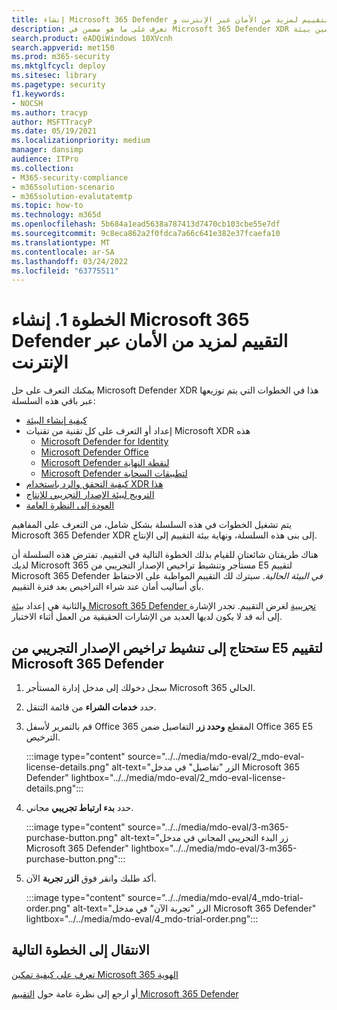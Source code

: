 ```yaml
---
title: إنشاء Microsoft 365 Defender التقييم لمزيد من الأمان عبر الإنترنت وXDR
description: تعرف على ما هو مضمن في Microsoft 365 Defender XDR الذي سيتم تقييمه، واعمل على تحسين بيئة Microsoft 365 Defender الإصدار التجريبي أو الإصدار التجريبي من خلال تنشيط التراخيص التجريبية. ابدأ رحلة الأمن الإلكتروني ل XDR هنا وتعرف على كيفية إجراء هذا الاختبار للإنتاج.
search.product: eADQiWindows 10XVcnh
search.appverid: met150
ms.prod: m365-security
ms.mktglfcycl: deploy
ms.sitesec: library
ms.pagetype: security
f1.keywords:
- NOCSH
ms.author: tracyp
author: MSFTTracyP
ms.date: 05/19/2021
ms.localizationpriority: medium
manager: dansimp
audience: ITPro
ms.collection:
- M365-security-compliance
- m365solution-scenario
- m365solution-evalutatemtp
ms.topic: how-to
ms.technology: m365d
ms.openlocfilehash: 5b684a1ead5638a787413d7470cb103cbe55e7df
ms.sourcegitcommit: 9c8eca862a2f0fdca7a66c641e382e37fcaefa10
ms.translationtype: MT
ms.contentlocale: ar-SA
ms.lasthandoff: 03/24/2022
ms.locfileid: "63775511"
---
```

# <a name="step-1-create-the-microsoft-365-defender-evaluation-environment-for-greater-cyber-security"></a>الخطوة 1. إنشاء Microsoft 365 Defender التقييم لمزيد من الأمان عبر الإنترنت

يمكنك التعرف على حل Microsoft Defender XDR هذا في الخطوات التي يتم توزيعها عبر باقي هذه السلسلة:

- [كيفية إنشاء البيئة](eval-create-eval-environment.md)
- إعداد أو التعرف على كل تقنية من تقنيات Microsoft XDR هذه
    - [Microsoft Defender for Identity](eval-defender-identity-overview.md)
    - [Microsoft Defender Office](eval-defender-office-365-overview.md)
    - [Microsoft Defender لنقطة النهاية](eval-defender-endpoint-overview.md)
    - [Microsoft Defender لتطبيقات السحابة](eval-defender-mcas-overview.md)
- [كيفية التحقق والرد باستخدام XDR هذا](eval-defender-investigate-respond.md)
- [الترويج لبيئة الإصدار التجريبي للإنتاج](eval-defender-promote-to-production.md)
- [العودة إلى النظرة العامة](eval-overview.md)

يتم تشغيل الخطوات في هذه السلسلة بشكل شامل، من التعرف على المفاهيم Microsoft 365 Defender XDR إلى بنى هذه السلسلة، ونهاية بيئة التقييم إلى الإنتاج.

هناك طريقتان شائعتان للقيام بذلك الخطوة التالية في التقييم. تفترض هذه السلسلة أن لديك Microsoft 365 مستأجر وتنشيط تراخيص الإصدار التجريبي من E5 لتقييم Microsoft 365 Defender *في البيئة الحالية*. سيترك لك التقييم المواظبة على الاحتفاظ بأي أساليب أمان عند شراء التراخيص بعد فترة التقييم.

والثانية هي إعداد [بيئة Microsoft 365 Defender تجريبية](setup-m365deval.md) لغرض التقييم. تجدر الإشارة إلى أنه قد لا يكون لديها العديد من الإشارات الحقيقية من العمل أثناء الاختبار.

## <a name="you-will-need-to-activate-e5-trial-licenses-to-evaluate-microsoft-365-defender"></a>ستحتاج إلى تنشيط تراخيص الإصدار التجريبي من E5 لتقييم Microsoft 365 Defender

1. سجل دخولك إلى مدخل إدارة المستأجر Microsoft 365 الحالي.
2. حدد **خدمات الشراء** من قائمة التنقل.
3. قم بالتمرير لأسفل Office 365 المقطع **وحدد زر** التفاصيل ضمن Office 365 E5 الترخيص.

   :::image type="content" source="../../media/mdo-eval/2_mdo-eval-license-details.png" alt-text="الزر &quot;تفاصيل&quot; في مدخل Microsoft 365 Defender" lightbox="../../media/mdo-eval/2_mdo-eval-license-details.png":::

4. حدد **بدء ارتباط تجريبي** مجاني.

   :::image type="content" source="../../media/mdo-eval/3-m365-purchase-button.png" alt-text="زر البدء التجريبي المجاني في مدخل Microsoft 365 Defender" lightbox="../../media/mdo-eval/3-m365-purchase-button.png":::

5. أكد طلبك وانقر فوق **الزر تجربة** الآن.

   :::image type="content" source="../../media/mdo-eval/4_mdo-trial-order.png" alt-text="الزر &quot;تجربة الآن&quot; في مدخل Microsoft 365 Defender" lightbox="../../media/mdo-eval/4_mdo-trial-order.png":::

## <a name="go-to-the-next-step"></a>الانتقال إلى الخطوة التالية

[تعرف على كيفية تمكين Microsoft 365 الهوية](eval-defender-identity-overview.md)

أو ارجع إلى نظرة عامة حول [التقييم Microsoft 365 Defender](eval-overview.md)
